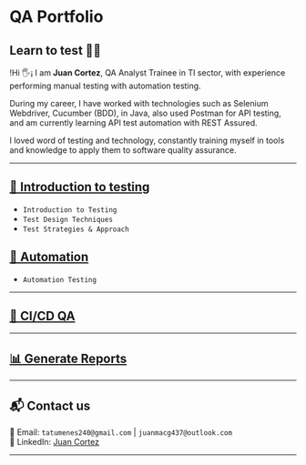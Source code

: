 # QA Portfolio

## Learn to test 👨‍💻

!Hi 🖐️¡ I am **Juan Cortez**, QA Analyst Trainee in TI sector, with experience performing manual testing with automation testing.

During my career, I have worked with technologies such as Selenium Webdriver, Cucumber (BDD), in Java, also used Postman for API testing, and am currently learning API test automation with REST Assured.

I loved word of testing and technology, constantly training myself in tools and knowledge to apply them to software quality assurance.

---

## [📄 Introduction to testing](https://github.com/JuanCG437/qa-portfolio/blob/main/testing-documentation/Terminology.pdf)

- `Introduction to Testing`
- `Test Design Techniques`
- `Test Strategies & Approach`

## [🧪 Automation]()

- `Automation Testing`
  
---

## [🔁 CI/CD QA]()

---

## [📊 Generate Reports]()

---

## 📬 Contact us

 📧 Email: `tatumenes240@gmail.com` | `juanmacg437@outlook.com`<br>
 🔗 LinkedIn: [Juan Cortez](https://www.linkedin.com/in/juan-cortez-6bb839376/)

---






